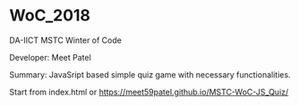 # WoC_2018
DA-IICT MSTC Winter of Code

Developer: Meet Patel

Summary: JavaSript based simple quiz game with necessary functionalities.

Start from index.html or https://meet59patel.github.io/MSTC-WoC-JS_Quiz/
